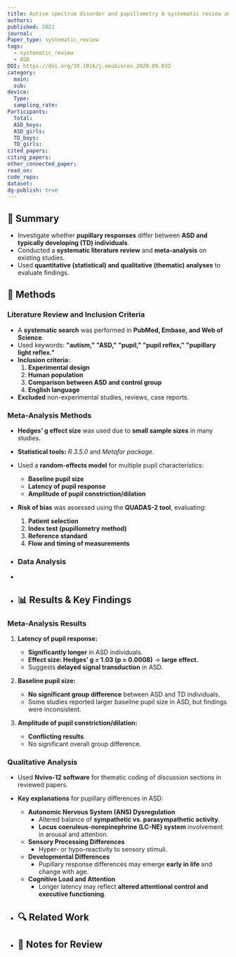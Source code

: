 ```yaml
---
title: Autism spectrum disorder and pupillometry A systematic review and meta-analysis
authors: 
published: 2021
journal: 
Paper_type: systematic_review
tags:
  - systematic_review
  - ASD
DOI: https://doi.org/10.1016/j.neubiorev.2020.09.032
category:
  main: 
  sub: 
device:
  Type: 
  sampling_rate: 
Participants:
  Total: 
  ASD_boys: 
  ASD_girls: 
  TD_boys: 
  TD_girls: 
cited_papers: 
citing_papers: 
other_connected_paper: 
read_on: 
code_repo: 
dataset: 
dg-publish: true
---
```



## 📌 Summary

- Investigate whether **pupillary responses** differ between **ASD and typically developing (TD) individuals**.
- Conducted a **systematic literature review** and **meta-analysis** on existing studies.
- Used **quantitative (statistical) and qualitative (thematic) analyses** to evaluate findings.

## 🔬 Methods 
### Literature Review and Inclusion Criteria

- A **systematic search** was performed in **PubMed, Embase, and Web of Science**.
- Used keywords: **"autism," "ASD," "pupil," "pupil reflex," "pupillary light reflex."**
- **Inclusion criteria:**
    1. **Experimental design**
    2. **Human population**
    3. **Comparison between ASD and control group**
    4. **English language**
- **Excluded** non-experimental studies, reviews, case reports.

### Meta-Analysis Methods

- **Hedges’ g effect size** was used due to **small sample sizes** in many studies.
    
- **Statistical tools:** _R 3.5.0_ and _Metafor package_.
    
- Used a **random-effects model** for multiple pupil characteristics:
    
    - **Baseline pupil size**
    - **Latency of pupil response**
    - **Amplitude of pupil constriction/dilation**
- **Risk of bias** was assessed using the **QUADAS-2 tool**, evaluating:
    
    1. **Patient selection**
    2. **Index test (pupillometry method)**
    3. **Reference standard**
    4. **Flow and timing of measurements**

- ### Data Analysis
- 
- ## 📊 Results & Key Findings 

### Meta-Analysis Results

1. **Latency of pupil response:**
    
    - **Significantly longer** in ASD individuals.
    - **Effect size: Hedges’ g = 1.03 (p = 0.0008)** → **large effect.**
    - Suggests **delayed signal transduction** in ASD.
2. **Baseline pupil size:**
    
    - **No significant group difference** between ASD and TD individuals.
    - Some studies reported larger baseline pupil size in ASD, but findings were inconsistent.
3. **Amplitude of pupil constriction/dilation:**
    
    - **Conflicting results**.
    - No significant overall group difference.

### Qualitative Analysis

- Used **Nvivo-12 software** for thematic coding of discussion sections in reviewed papers.
- **Key explanations** for pupillary differences in ASD:
    - **Autonomic Nervous System (ANS) Dysregulation**
        - Altered balance of **sympathetic vs. parasympathetic activity**.
        - **Locus coeruleus-norepinephrine (LC-NE) system** involvement in arousal and attention.
    - **Sensory Processing Differences**
        - Hyper- or hypo-reactivity to sensory stimuli.
    - **Developmental Differences**
        - Pupillary response differences may emerge **early in life** and change with age.
    - **Cognitive Load and Attention**
        - Longer latency may reflect **altered attentional control and executive functioning**.



- ## 🔍 Related Work 



- ## 📝 Notes for Review 

